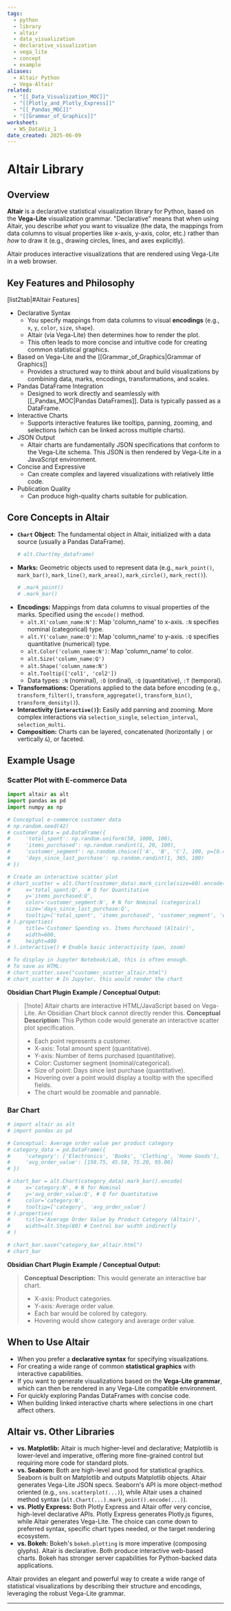 ```yaml
---
tags:
  - python
  - library
  - altair
  - data_visualization
  - declarative_visualization
  - vega_lite
  - concept
  - example
aliases:
  - Altair Python
  - Vega-Altair
related:
  - "[[_Data_Visualization_MOC]]"
  - "[[Plotly_and_Plotly_Express]]"
  - "[[_Pandas_MOC]]"
  - "[[Grammar_of_Graphics]]"
worksheet:
  - WS_DataViz_1
date_created: 2025-06-09
---
```

# Altair Library

## Overview
**Altair** is a declarative statistical visualization library for Python, based on the **Vega-Lite** visualization grammar. "Declarative" means that when using Altair, you describe *what* you want to visualize (the data, the mappings from data columns to visual properties like x-axis, y-axis, color, etc.) rather than *how* to draw it (e.g., drawing circles, lines, and axes explicitly).

Altair produces interactive visualizations that are rendered using Vega-Lite in a web browser.

## Key Features and Philosophy
[list2tab|#Altair Features]
- Declarative Syntax
    -   You specify mappings from data columns to visual **encodings** (e.g., `x`, `y`, `color`, `size`, `shape`).
    -   Altair (via Vega-Lite) then determines how to render the plot.
    -   This often leads to more concise and intuitive code for creating common statistical graphics.
- Based on Vega-Lite and the [[Grammar_of_Graphics|Grammar of Graphics]]
    -   Provides a structured way to think about and build visualizations by combining data, marks, encodings, transformations, and scales.
- Pandas DataFrame Integration
    -   Designed to work directly and seamlessly with [[_Pandas_MOC|Pandas DataFrames]]. Data is typically passed as a DataFrame.
- Interactive Charts
    -   Supports interactive features like tooltips, panning, zooming, and selections (which can be linked across multiple charts).
- JSON Output
    -   Altair charts are fundamentally JSON specifications that conform to the Vega-Lite schema. This JSON is then rendered by Vega-Lite in a JavaScript environment.
- Concise and Expressive
    -   Can create complex and layered visualizations with relatively little code.
- Publication Quality
    -   Can produce high-quality charts suitable for publication.

## Core Concepts in Altair
-   **`Chart` Object:** The fundamental object in Altair, initialized with a data source (usually a Pandas DataFrame).
    ```python
    # alt.Chart(my_dataframe)
    ```
-   **Marks:** Geometric objects used to represent data (e.g., `mark_point()`, `mark_bar()`, `mark_line()`, `mark_area()`, `mark_circle()`, `mark_rect()`).
    ```python
    # .mark_point()
    # .mark_bar()
    ```
-   **Encodings:** Mappings from data columns to visual properties of the marks. Specified using the `encode()` method.
    -   `alt.X('column_name:N')`: Map 'column_name' to x-axis. `:N` specifies nominal (categorical) type.
    -   `alt.Y('column_name:Q')`: Map 'column_name' to y-axis. `:Q` specifies quantitative (numerical) type.
    -   `alt.Color('column_name:N')`: Map 'column_name' to color.
    -   `alt.Size('column_name:Q')`
    -   `alt.Shape('column_name:N')`
    -   `alt.Tooltip(['col1', 'col2'])`
    -   Data types: `:N` (nominal), `:O` (ordinal), `:Q` (quantitative), `:T` (temporal).
-   **Transformations:** Operations applied to the data before encoding (e.g., `transform_filter()`, `transform_aggregate()`, `transform_bin()`, `transform_density()`).
-   **Interactivity (`interactive()`):** Easily add panning and zooming. More complex interactions via `selection_single`, `selection_interval`, `selection_multi`.
-   **Composition:** Charts can be layered, concatenated (horizontally `|` or vertically `&`), or faceted.

## Example Usage

### Scatter Plot with E-commerce Data
```python
import altair as alt
import pandas as pd
import numpy as np

# Conceptual e-commerce customer data
# np.random.seed(42)
# customer_data = pd.DataFrame({
#     'total_spent': np.random.uniform(50, 1000, 100),
#     'items_purchased': np.random.randint(1, 20, 100),
#     'customer_segment': np.random.choice(['A', 'B', 'C'], 100, p=[0.4, 0.4, 0.2]),
#     'days_since_last_purchase': np.random.randint(1, 365, 100)
# })

# Create an interactive scatter plot
# chart_scatter = alt.Chart(customer_data).mark_circle(size=60).encode(
#     x='total_spent:Q',  # Q for Quantitative
#     y='items_purchased:Q',
#     color='customer_segment:N', # N for Nominal (categorical)
#     size='days_since_last_purchase:Q',
#     tooltip=['total_spent', 'items_purchased', 'customer_segment', 'days_since_last_purchase']
# ).properties(
#     title='Customer Spending vs. Items Purchased (Altair)',
#     width=600,
#     height=400
# ).interactive() # Enable basic interactivity (pan, zoom)

# To display in Jupyter Notebook/Lab, this is often enough.
# To save as HTML:
# chart_scatter.save("customer_scatter_altair.html")
# chart_scatter # In Jupyter, this would render the chart
```
**Obsidian Chart Plugin Example / Conceptual Output:**
> [!note] Altair charts are interactive HTML/JavaScript based on Vega-Lite. An Obsidian Chart block cannot directly render this.
> **Conceptual Description:** This Python code would generate an interactive scatter plot specification.
> - Each point represents a customer.
> - X-axis: Total amount spent (quantitative).
> - Y-axis: Number of items purchased (quantitative).
> - Color: Customer segment (nominal/categorical).
> - Size of point: Days since last purchase (quantitative).
> - Hovering over a point would display a tooltip with the specified fields.
> - The chart would be zoomable and pannable.

### Bar Chart
```python
# import altair as alt
# import pandas as pd

# Conceptual: Average order value per product category
# category_data = pd.DataFrame({
#     'category': ['Electronics', 'Books', 'Clothing', 'Home Goods'],
#     'avg_order_value': [150.75, 45.50, 75.20, 95.00]
# })

# chart_bar = alt.Chart(category_data).mark_bar().encode(
#     x='category:N', # N for Nominal
#     y='avg_order_value:Q', # Q for Quantitative
#     color='category:N',
#     tooltip=['category', 'avg_order_value']
# ).properties(
#     title='Average Order Value by Product Category (Altair)',
#     width=alt.Step(80) # Control bar width indirectly
# )

# chart_bar.save("category_bar_altair.html")
# chart_bar
```
**Obsidian Chart Plugin Example / Conceptual Output:**
> **Conceptual Description:** This would generate an interactive bar chart.
> - X-axis: Product categories.
> - Y-axis: Average order value.
> - Each bar would be colored by category.
> - Hovering would show category and average order value.

## When to Use Altair
-   When you prefer a **declarative syntax** for specifying visualizations.
-   For creating a wide range of common **statistical graphics** with interactive capabilities.
-   If you want to generate visualizations based on the **Vega-Lite grammar**, which can then be rendered in any Vega-Lite compatible environment.
-   For quickly exploring Pandas DataFrames with concise code.
-   When building linked interactive charts where selections in one chart affect others.

## Altair vs. Other Libraries
-   **vs. Matplotlib:** Altair is much higher-level and declarative; Matplotlib is lower-level and imperative, offering more fine-grained control but requiring more code for standard plots.
-   **vs. Seaborn:** Both are high-level and good for statistical graphics. Seaborn is built on Matplotlib and outputs Matplotlib objects. Altair generates Vega-Lite JSON specs. Seaborn's API is more object-method oriented (e.g., `sns.scatterplot(...)`), while Altair uses a chained method syntax (`alt.Chart(...).mark_point().encode(...)`).
-   **vs. Plotly Express:** Both Plotly Express and Altair offer very concise, high-level declarative APIs. Plotly Express generates Plotly.js figures, while Altair generates Vega-Lite. The choice can come down to preferred syntax, specific chart types needed, or the target rendering ecosystem.
-   **vs. Bokeh:** Bokeh's `bokeh.plotting` is more imperative (composing glyphs). Altair is declarative. Both produce interactive web-based charts. Bokeh has stronger server capabilities for Python-backed data applications.

Altair provides an elegant and powerful way to create a wide range of statistical visualizations by describing their structure and encodings, leveraging the robust Vega-Lite grammar.

---